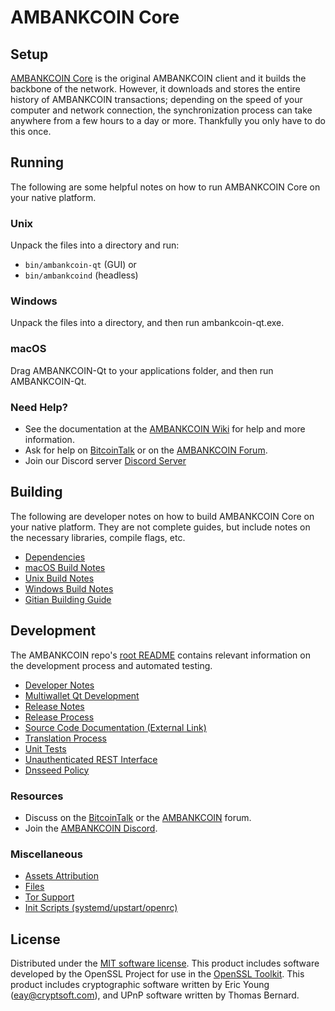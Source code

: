 AMBANKCOIN Core
=============

Setup
---------------------
[AMBANKCOIN Core](http://ambankcoin.com/wallet) is the original AMBANKCOIN client and it builds the backbone of the network. However, it downloads and stores the entire history of AMBANKCOIN transactions; depending on the speed of your computer and network connection, the synchronization process can take anywhere from a few hours to a day or more. Thankfully you only have to do this once.

Running
---------------------
The following are some helpful notes on how to run AMBANKCOIN Core on your native platform.

### Unix

Unpack the files into a directory and run:

- `bin/ambankcoin-qt` (GUI) or
- `bin/ambankcoind` (headless)

### Windows

Unpack the files into a directory, and then run ambankcoin-qt.exe.

### macOS

Drag AMBANKCOIN-Qt to your applications folder, and then run AMBANKCOIN-Qt.

### Need Help?

* See the documentation at the [AMBANKCOIN Wiki](https://github.com/AMBANKCOIN-Project/AMBANKCOIN/wiki)
for help and more information.
* Ask for help on [BitcoinTalk](https://bitcointalk.org/index.php?topic=1262920.0) or on the [AMBANKCOIN Forum](http://forum.ambankcoin.com/).
* Join our Discord server [Discord Server](https://discord.ambankcoin.com)

Building
---------------------
The following are developer notes on how to build AMBANKCOIN Core on your native platform. They are not complete guides, but include notes on the necessary libraries, compile flags, etc.

- [Dependencies](dependencies.md)
- [macOS Build Notes](build-osx.md)
- [Unix Build Notes](build-unix.md)
- [Windows Build Notes](build-windows.md)
- [Gitian Building Guide](gitian-building.md)

Development
---------------------
The AMBANKCOIN repo's [root README](/README.md) contains relevant information on the development process and automated testing.

- [Developer Notes](developer-notes.md)
- [Multiwallet Qt Development](multiwallet-qt.md)
- [Release Notes](release-notes.md)
- [Release Process](release-process.md)
- [Source Code Documentation (External Link)](https://www.fuzzbawls.pw/ambankcoin/doxygen/)
- [Translation Process](translation_process.md)
- [Unit Tests](unit-tests.md)
- [Unauthenticated REST Interface](REST-interface.md)
- [Dnsseed Policy](dnsseed-policy.md)

### Resources
* Discuss on the [BitcoinTalk](https://bitcointalk.org/index.php?topic=1262920.0) or the [AMBANKCOIN](http://forum.ambankcoin.com/) forum.
* Join the [AMBANKCOIN Discord](https://discord.ambankcoin.com).

### Miscellaneous
- [Assets Attribution](assets-attribution.md)
- [Files](files.md)
- [Tor Support](tor.md)
- [Init Scripts (systemd/upstart/openrc)](init.md)

License
---------------------
Distributed under the [MIT software license](/COPYING).
This product includes software developed by the OpenSSL Project for use in the [OpenSSL Toolkit](https://www.openssl.org/). This product includes
cryptographic software written by Eric Young ([eay@cryptsoft.com](mailto:eay@cryptsoft.com)), and UPnP software written by Thomas Bernard.
